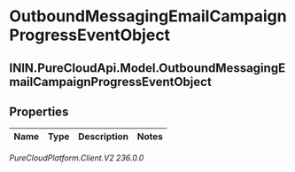 # OutboundMessagingEmailCampaignProgressEventObject

## ININ.PureCloudApi.Model.OutboundMessagingEmailCampaignProgressEventObject

## Properties

|Name | Type | Description | Notes|
|------------ | ------------- | ------------- | -------------|



_PureCloudPlatform.Client.V2 236.0.0_
